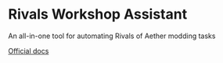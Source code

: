 # Rivals Workshop Assistant

An all-in-one tool for automating Rivals of Aether modding tasks

[Official docs](https://rivalslib.com/assistant/)
